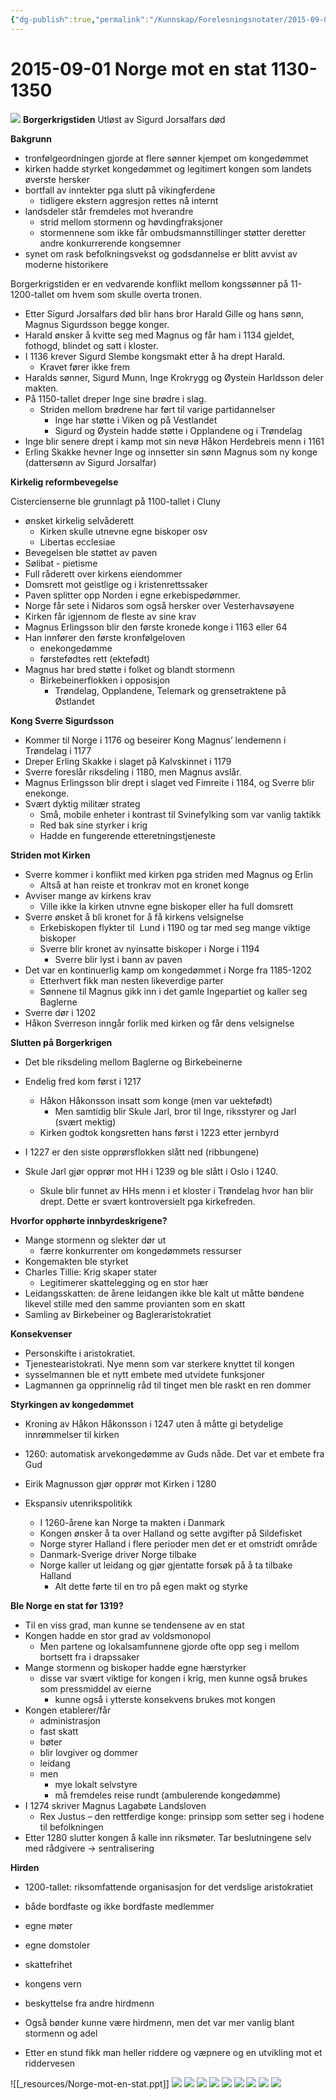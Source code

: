 ```yaml
---
{"dg-publish":true,"permalink":"/Kunnskap/Forelesningsnotater/2015-09-01 Norge mot en stat 1130-1350/","title":"2015-09-01 Norge mot en stat 1130-1350","tags":["historie","hi110","forelesning"]}
---
```



# 2015-09-01 Norge mot en stat 1130-1350
![](/img/user/_resources/Kongerekke-Hardråde---Magnus-Erlingsson-1046-1184.png)
**Borgerkrigstiden**
Utløst av Sigurd Jorsalfars død

**Bakgrunn**

* tronfølgeordningen gjorde at flere sønner kjempet om kongedømmet
* kirken hadde styrket kongedømmet og legitimert kongen som landets øverste hersker
* bortfall av inntekter pga slutt på vikingferdene
	* tidligere ekstern aggresjon rettes nå internt
* landsdeler står fremdeles mot hverandre
	* strid mellom stormenn og høvdingfraksjoner
	* stormennene som ikke får ombudsmannstillinger støtter deretter andre konkurrerende kongsemner
* synet om rask befolkningsvekst og godsdannelse er blitt avvist av moderne historikere

Borgerkrigstiden er en vedvarende konflikt mellom kongssønner på 11-1200-tallet om hvem som skulle overta tronen.

* Etter Sigurd Jorsalfars død blir hans bror Harald Gille og hans sønn, Magnus Sigurdsson begge konger.
* Harald ønsker å kvitte seg med Magnus og får ham i 1134 gjeldet, fothogd, blindet og satt i kloster.
* I 1136 krever Sigurd Slembe kongsmakt etter å ha drept Harald.
	* Kravet fører ikke frem
* Haralds sønner, Sigurd Munn, Inge Krokrygg og Øystein Harldsson deler makten.
* På 1150-tallet dreper Inge sine brødre i slag.
	* Striden mellom brødrene har ført til varige partidannelser
		* Inge har støtte i Viken og på Vestlandet
		* Sigurd og Øystein hadde støtte i Opplandene og i Trøndelag
* Inge blir senere drept i kamp mot sin nevø Håkon Herdebreis menn i 1161
* Erling Skakke hevner Inge og innsetter sin sønn Magnus som ny konge (dattersønn av Sigurd Jorsalfar)

**Kirkelig reformbevegelse**

Cistercienserne ble grunnlagt på 1100-tallet i Cluny

* ønsket kirkelig selvåderett
	* Kirken skulle utnevne egne biskoper osv
	* Libertas ecclesiae
* Bevegelsen ble støttet av paven
* Sølibat - pietisme
* Full råderett over kirkens eiendommer
* Domsrett mot geistlige og i kristenrettssaker
* Paven splitter opp Norden i egne erkebispedømmer.
* Norge får sete i Nidaros som også hersker over Vesterhavsøyene
* Kirken får igjennom de fleste av sine krav
* Magnus Erlingsson blir den første kronede konge i 1163 eller 64
* Han innfører den første kronfølgeloven
	* enekongedømme
	* førstefødtes rett (ektefødt)
* Magnus har bred støtte i folket og blandt stormenn
	* Birkebeinerflokken i opposisjon
		* Trøndelag, Opplandene, Telemark og grensetraktene på Østlandet

**Kong Sverre Sigurdsson**

* Kommer til Norge i 1176 og beseirer Kong Magnus’ lendemenn i Trøndelag i 1177
* Dreper Erling Skakke i slaget på Kalvskinnet i 1179
* Sverre foreslår riksdeling i 1180, men Magnus avslår.
* Magnus Erlingsson blir drept i slaget ved Fimreite i 1184, og Sverre blir enekonge.
* Svært dyktig militær strateg
	* Små, mobile enheter i kontrast til Svinefylking som var vanlig taktikk
	* Red bak sine styrker i krig
	* Hadde en fungerende etteretningstjeneste

**Striden mot Kirken**

* Sverre kommer i konflikt med kirken pga striden med Magnus og Erlin
	* Altså at han reiste et tronkrav mot en kronet konge
* Avviser mange av kirkens krav
	* Ville ikke la kirken utnvne egne biskoper eller ha full domsrett
* Sverre ønsket å bli kronet for å få kirkens velsignelse
	* Erkebiskopen flykter til  Lund i 1190 og tar med seg mange viktige biskoper
	* Sverre blir kronet av nyinsatte biskoper i Norge i 1194
		* Sverre blir lyst i bann av paven
* Det var en kontinuerlig kamp om kongedømmet i Norge fra 1185-1202
	* Etterhvert fikk man nesten likeverdige parter
	* Sønnene til Magnus gikk inn i det gamle Ingepartiet og kaller seg Baglerne
* Sverre dør i 1202
* Håkon Sverreson inngår forlik med kirken og får dens velsignelse

**Slutten på Borgerkrigen**

* Det ble riksdeling mellom Baglerne og Birkebeinerne

* Endelig fred kom først i 1217
	* Håkon Håkonsson insatt som konge (men var uektefødt)
		* Men samtidig blir Skule Jarl, bror til Inge, riksstyrer og Jarl (svært mektig)
	* Kirken godtok kongsretten hans først i 1223 etter jernbyrd
* I 1227 er den siste opprørsflokken slått ned (ribbungene)
* Skule Jarl gjør opprør mot HH i 1239 og ble slått i Oslo i 1240.
	* Skule blir funnet av HHs menn i et kloster i Trøndelag hvor han blir drept. Dette er svært kontroversielt pga kirkefreden.

**Hvorfor opphørte innbyrdeskrigene?**

* Mange stormenn og slekter dør ut
	* færre konkurrenter om kongedømmets ressurser
* Kongemakten ble styrket
* Charles Tillie: Krig skaper stater
	* Legitimerer skattelegging og en stor hær
* Leidangsskatten: de årene leidangen ikke ble kalt ut måtte bøndene likevel stille med den samme provianten som en skatt
* Samling av Birkebeiner og Bagleraristokratiet

**Konsekvenser**

* Personskifte i aristokratiet.
* Tjenestearistokrati. Nye menn som var sterkere knyttet til kongen
* sysselmannen ble et nytt embete med utvidete funksjoner
* Lagmannen ga opprinnelig råd til tinget men ble raskt en ren dommer

**Styrkingen av kongedømmet**

* Kroning av Håkon Håkonsson i 1247 uten å måtte gi betydelige innrømmelser til kirken

* 1260: automatisk arvekongedømme av Guds nåde. Det var et embete fra Gud
* Eirik Magnusson gjør opprør mot Kirken i 1280
* Ekspansiv utenrikspolitikk
	* I 1260-årene kan Norge ta makten i Danmark
	* Kongen ønsker å ta over Halland og sette avgifter på Sildefisket
	* Norge styrer Halland i flere perioder men det er et omstridt område
	* Danmark-Sverige driver Norge tilbake
	* Norge kaller ut leidang og gjør gjentatte forsøk på å ta tilbake Halland
		* Alt dette førte til en tro på egen makt og styrke

**Ble Norge en stat før 1319?**

* Til en viss grad, man kunne se tendensene av en stat
* Kongen hadde en stor grad av voldsmonopol
	* Men partene og lokalsamfunnene gjorde ofte opp seg i mellom bortsett fra i drapssaker
* Mange stormenn og biskoper hadde egne hærstyrker
	* disse var svært viktige for kongen i krig, men kunne også brukes som pressmiddel av eierne
		* kunne også i ytterste konsekvens brukes mot kongen
* Kongen etablerer/får
	* administrasjon
	* fast skatt
	* bøter
	* blir lovgiver og dommer
	* leidang
	* men
		* mye lokalt selvstyre
		* må fremdeles reise rundt (ambulerende kongedømme)
* I 1274 skriver Magnus Lagabøte Landsloven
	* Rex Justus – den rettferdige konge: prinsipp som setter seg i hodene til befolkningen
* Etter 1280 slutter kongen å kalle inn riksmøter. Tar beslutningene selv med rådgivere -> sentralisering

**Hirden**

* 1200-tallet: riksomfattende organisasjon for det verdslige aristokratiet

* både bordfaste og ikke bordfaste medlemmer
* egne møter
* egne domstoler
* skattefrihet
* kongens vern
* beskyttelse fra andre hirdmenn

* Også bønder kunne være hirdmenn, men det var mer vanlig blant stormenn og adel
* Etter en stund fikk man heller riddere og væpnere og en utvikling mot et riddervesen

![[_resources/Norge-mot-en-stat.ppt]]
![](/img/user/_resources/IMG_20150902_162657.png)
![](/img/user/_resources/IMG_20150902_162709.png)
![](/img/user/_resources/IMG_20150902_162720.png)
![](/img/user/_resources/IMG_20150902_162725.png)
![](/img/user/_resources/IMG_20150902_162743.png)
![](/img/user/_resources/IMG_20150902_162748.png)
![](/img/user/_resources/IMG_20150902_162752.png)
![](/img/user/_resources/IMG_20150902_162756.png)
![](/img/user/_resources/IMG_20150902_162802.png)
